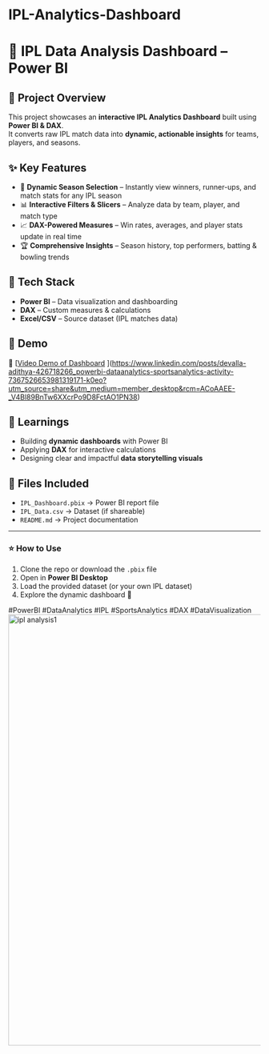 # IPL-Analytics-Dashboard
# 🏏 IPL Data Analysis Dashboard – Power BI

## 📌 Project Overview  
This project showcases an **interactive IPL Analytics Dashboard** built using **Power BI & DAX**.  
It converts raw IPL match data into **dynamic, actionable insights** for teams, players, and seasons.

## ✨ Key Features  
- 📌 **Dynamic Season Selection** – Instantly view winners, runner-ups, and match stats for any IPL season  
- 📊 **Interactive Filters & Slicers** – Analyze data by team, player, and match type  
- 📈 **DAX-Powered Measures** – Win rates, averages, and player stats update in real time  
- 🏆 **Comprehensive Insights** – Season history, top performers, batting & bowling trends  

## 📂 Tech Stack  
- **Power BI** – Data visualization and dashboarding  
- **DAX** – Custom measures & calculations  
- **Excel/CSV** – Source dataset (IPL matches data)  

## 🎥 Demo  
🔗 [[Video Demo of Dashboard](add-your-link-here)  ](https://www.linkedin.com/posts/devalla-adithya-426718266_powerbi-dataanalytics-sportsanalytics-activity-7367526653981319171-k0eo?utm_source=share&utm_medium=member_desktop&rcm=ACoAAEE-_V4Bl89BnTw6XXcrPo9D8FctAO1PN38)

## 🚀 Learnings  
- Building **dynamic dashboards** with Power BI  
- Applying **DAX** for interactive calculations  
- Designing clear and impactful **data storytelling visuals**  

## 📎 Files Included  
- `IPL_Dashboard.pbix` → Power BI report file  
- `IPL_Data.csv` → Dataset (if shareable)  
- `README.md` → Project documentation  

---

### ⭐ How to Use  
1. Clone the repo or download the `.pbix` file  
2. Open in **Power BI Desktop**  
3. Load the provided dataset (or your own IPL dataset)  
4. Explore the dynamic dashboard 🎉  

#PowerBI #DataAnalytics #IPL #SportsAnalytics #DAX #DataVisualization
<img width="1643" height="862" alt="ipl analysis1" src="https://github.com/user-attachments/assets/1da6bd39-4c1d-4a4c-a888-8196ae388ba7" />


